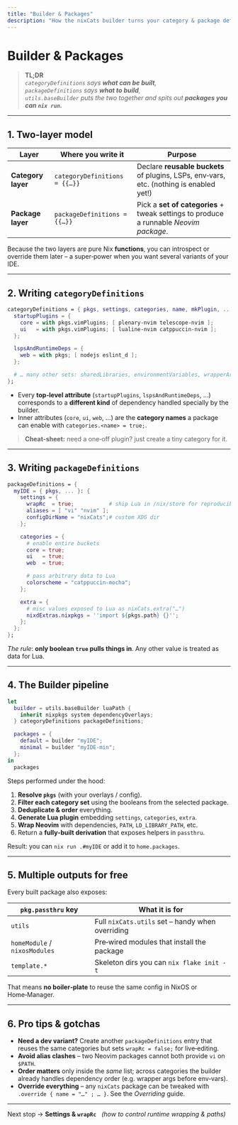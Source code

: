 ```yaml
---
title: "Builder & Packages"
description: "How the nixCats builder turns your category & package definitions into real Neovim derivations"
---
```


# Builder & Packages

> **TL;DR**  
> *`categoryDefinitions` says **what can be built**,  
>  `packageDefinitions` says **what to build**,  
>  `utils.baseBuilder` puts the two together and spits out **packages you can `nix run`.***

---

## 1. Two‑layer model

| Layer | Where you write it | Purpose |
|-------|-------------------|---------|
| **Category layer** | `categoryDefinitions = {{…}}` | Declare **reusable buckets** of plugins, LSPs, env‑vars, etc. (nothing is enabled yet!) |
| **Package layer** | `packageDefinitions = {{…}}` | Pick a **set of categories** + tweak settings to produce a runnable *Neovim package*. |

Because the two layers are pure Nix **functions**, you can introspect or override them later – a super‑power when you want several variants of your IDE.

---

## 2. Writing `categoryDefinitions`

```nix
categoryDefinitions = { pkgs, settings, categories, name, mkPlugin, ... }@packageDef: {
  startupPlugins = {
    core = with pkgs.vimPlugins; [ plenary-nvim telescope-nvim ];
    ui   = with pkgs.vimPlugins; [ lualine-nvim catppuccin-nvim ];
  };

  lspsAndRuntimeDeps = {
    web = with pkgs; [ nodejs eslint_d ];
  };

  # … many other sets: sharedLibraries, environmentVariables, wrapperArgs, …
};
```

* Every **top‑level attribute** (`startupPlugins`, `lspsAndRuntimeDeps`, …) corresponds to a **different kind** of dependency handled specially by the builder.  
* Inner attributes (`core`, `ui`, `web`, …) are the **category names** a package can enable with `categories.<name> = true;`.

> **Cheat‑sheet:** need a one‑off plugin? just create a tiny category for it.

---

## 3. Writing `packageDefinitions`

```nix
packageDefinitions = {
  myIDE = { pkgs, ... }: {
    settings = {
      wrapRc  = true;           # ship Lua in /nix/store for reproducibility
      aliases = [ "vi" "nvim" ];
      configDirName = "nixCats";# custom XDG dir
    };

    categories = {
      # enable entire buckets
      core = true;
      ui   = true;
      web  = true;

      # pass arbitrary data to Lua
      colorscheme = "catppuccin-mocha";
    };

    extra = {
      # misc values exposed to Lua as nixCats.extra("…")
      nixdExtras.nixpkgs = ''import ${pkgs.path} {}'';
    };
  };
};
```

*The rule*: **only boolean `true` pulls things in**.  Any other value is treated as data for Lua.

---

## 4. The Builder pipeline

```nix
let
  builder = utils.baseBuilder luaPath {
    inherit nixpkgs system dependencyOverlays;
  } categoryDefinitions packageDefinitions;

  packages = {
    default = builder "myIDE";
    minimal = builder "myIDE-min";
  };
in
  packages
```

Steps performed under the hood:

1. **Resolve `pkgs`** (with your overlays / config).  
2. **Filter each category set** using the booleans from the selected package.  
3. **Deduplicate & order** everything.  
4. **Generate Lua plugin** embedding `settings`, `categories`, `extra`.  
5. **Wrap Neovim** with dependencies, `PATH`, `LD_LIBRARY_PATH`, etc.  
6. Return a **fully‑built derivation** that exposes helpers in `passthru`.

Result: you can `nix run .#myIDE` or add it to `home.packages`.

---

## 5. Multiple outputs for free

Every built package also exposes:

| `pkg.passthru` key | What it is for |
|--------------------|----------------|
| `utils`            | Full `nixCats.utils` set – handy when overriding |
| `homeModule` / `nixosModules` | Pre‑wired modules that install the package |
| `template.*`       | Skeleton dirs you can `nix flake init -t` |

That means **no boiler‑plate** to reuse the same config in NixOS or Home‑Manager.

---

## 6. Pro tips & gotchas

* **Need a dev variant?** Create another `packageDefinitions` entry that reuses the same categories but sets `wrapRc = false;` for live‑editing.  
* **Avoid alias clashes** – two Neovim packages cannot both provide `vi` on `$PATH`.  
* **Order matters** only inside the *same* list; across categories the builder already handles dependency order (e.g. wrapper args before env‑vars).  
* **Override everything** – any `nixCats` package can be tweaked with `.override { name = "…" ; … }`. See the *Overriding* guide.

---

Next stop → **Settings & `wrapRc`**   *(how to control runtime wrapping & paths)*
